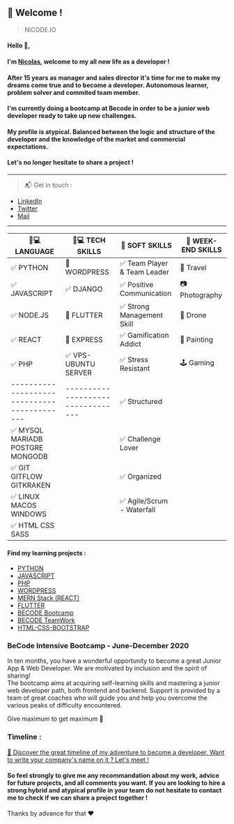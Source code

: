 ## :loudspeaker: Welcome !
> NICODE.IO

#### Hello 👋, 

#### I'm [Nicolas](https://www.linkedin.com/in/nicolas-denoel/), welcome to my all new life as a developer !

#### After 15 years as manager and sales director it's time for me to make my dreams come true and to become a developer. Autonomous learner, problem solver and commited team member.
#### I'm currently doing a bootcamp at Becode in order to be a junior web developer ready to take up new challenges.
#### My profile is atypical. Balanced between the logic and structure of the developer and the knowledge of the market and commercial expectations.
#### Let's no longer hesitate to share a project ! 

---

> :mailbox_with_mail: Get in touch :
- [LinkedIn](linkedin.com/in/nicolas-denoel)
- [Twitter](https://twitter.com/Nicode_IO)
- [Mail](mailto:info@nicode.io) 

---
| :iphone::computer: LANGUAGE               | :iphone::computer: TECH SKILLS  |  :muscle: SOFT SKILLS                          |  :deciduous_tree: WEEK-END SKILLS |
|-------------------------------------------|---------------------------------|------------------------------------------------|-----------------------------------|
| :white_check_mark: PYTHON                 |:construction: WORDPRESS         | :white_check_mark: Team Player & Team Leader    | :sunrise_over_mountains: Travel  |
| :white_check_mark: JAVASCRIPT             |:white_check_mark: DJANGO        | :white_check_mark: Positive Communication      | :camera: Photography              |
| :white_check_mark: NODE.JS                |:construction: FLUTTER           | :white_check_mark: Strong Management Skill     | :helicopter: Drone                |
| :white_check_mark: REACT                  |:construction: EXPRESS           | :white_check_mark: Gamification Addict         | :art: Painting                    |
| :white_check_mark: PHP                    |:white_check_mark: VPS-UBUNTU SERVER| :white_check_mark: Stress Resistant         | :joystick: Gaming                 |
|-------------------------------------------|---------------------------------| :white_check_mark: Structured                  |                                   |
| :white_check_mark: MYSQL MARIADB POSTGRE MONGODB  |                         | :white_check_mark: Challenge Lover             |                                   |
| :white_check_mark: GIT GITFLOW GITKRAKEN  |                                 | :white_check_mark: Organized                   |                                   |
| :white_check_mark: LINUX MACOS WINDOWS    |                                 | :white_check_mark: Agile/Scrum - Waterfall     |                                   |
|        :white_check_mark: HTML CSS SASS                                     |                                 |                                                |                                   |

#### Find my learning projects :

- [PYTHON](https://github.com/Pythonizer-Nicode)
- [JAVASCRIPT](https://github.com/Javascripter-Nicode)
- [PHP](https://github.com/php-nicode)
- [WORDPRESS](https://github.com/Wordpress-Nicode)
- [MERN Stack (REACT)](https://github.com/MERN-Nicode)
- [FLUTTER](https://github.com/Flutter-Nicode)
- [BECODE Bootcamp](https://github.com/nicode-io/Becode-Learning)
- [BECODE TeamWork](https://github.com/Becode-TeamWork) 
- [HTML-CSS-BOOTSTRAP](https://github.com/html-css-nicode)

### **BeCode** Intensive Bootcamp - June-December 2020

In ten months, you have a wonderful opportunity to become a great Junior App & Web Developer. 
We are motivated by inclusion and the spirit of sharing!   
The bootcamp aims at acquiring self-learning skills and mastering a junior web developer path, both frontend and backend. 
Support is provided by a team of great coaches who will guide you and help you overcome the various peaks of difficulty encountered.

Give maximum to get maximum :rocket:

### Timeline : 
[:calendar: Discover the great timeline of my adventure to become a developer. Want to write your company's name on it ? Let's meet !](https://timelines.gitkraken.com/timeline/2e12cc334eb0406b84bf7a6339e666c4?range=2020-05-26_2020-06-27)  

#### So feel strongly to give me any recommandation about my work, advice for future projects, and all comments you want. If you are looking to hire a strong hybrid and atypical profile in your team do not hesitate to contact me to check if we can share a project together !  

Thanks by advance for that :heart:  


 
